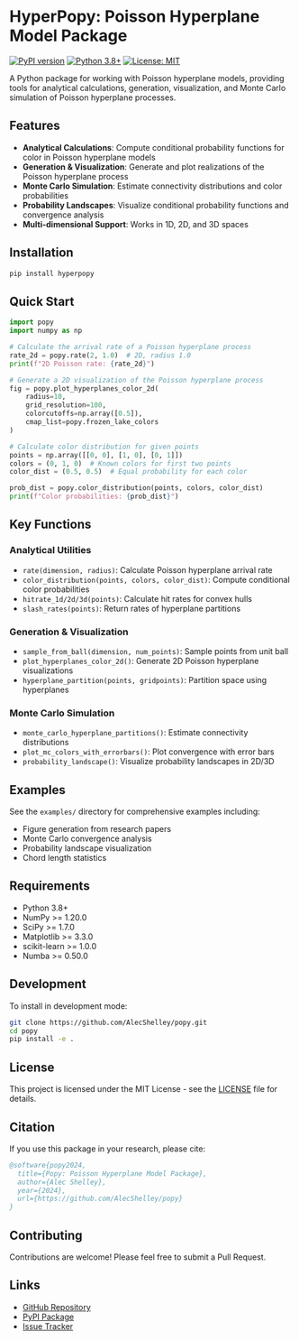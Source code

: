 # HyperPopy: Poisson Hyperplane Model Package

[![PyPI version](https://badge.fury.io/py/hyperpopy.svg)](https://badge.fury.io/py/hyperpopy)
[![Python 3.8+](https://img.shields.io/badge/python-3.8+-blue.svg)](https://www.python.org/downloads/)
[![License: MIT](https://img.shields.io/badge/License-MIT-yellow.svg)](https://opensource.org/licenses/MIT)

A Python package for working with Poisson hyperplane models, providing tools for analytical calculations, generation, visualization, and Monte Carlo simulation of Poisson hyperplane processes.

## Features

- **Analytical Calculations**: Compute conditional probability functions for color in Poisson hyperplane models
- **Generation & Visualization**: Generate and plot realizations of the Poisson hyperplane process
- **Monte Carlo Simulation**: Estimate connectivity distributions and color probabilities
- **Probability Landscapes**: Visualize conditional probability functions and convergence analysis
- **Multi-dimensional Support**: Works in 1D, 2D, and 3D spaces

## Installation

```bash
pip install hyperpopy
```

## Quick Start

```python
import popy
import numpy as np

# Calculate the arrival rate of a Poisson hyperplane process
rate_2d = popy.rate(2, 1.0)  # 2D, radius 1.0
print(f"2D Poisson rate: {rate_2d}")

# Generate a 2D visualization of the Poisson hyperplane process
fig = popy.plot_hyperplanes_color_2d(
    radius=10,
    grid_resolution=100,
    colorcutoffs=np.array([0.5]),
    cmap_list=popy.frozen_lake_colors
)

# Calculate color distribution for given points
points = np.array([[0, 0], [1, 0], [0, 1]])
colors = (0, 1, 0)  # Known colors for first two points
color_dist = (0.5, 0.5)  # Equal probability for each color

prob_dist = popy.color_distribution(points, colors, color_dist)
print(f"Color probabilities: {prob_dist}")
```

## Key Functions

### Analytical Utilities
- `rate(dimension, radius)`: Calculate Poisson hyperplane arrival rate
- `color_distribution(points, colors, color_dist)`: Compute conditional color probabilities
- `hitrate_1d/2d/3d(points)`: Calculate hit rates for convex hulls
- `slash_rates(points)`: Return rates of hyperplane partitions

### Generation & Visualization
- `sample_from_ball(dimension, num_points)`: Sample points from unit ball
- `plot_hyperplanes_color_2d()`: Generate 2D Poisson hyperplane visualizations
- `hyperplane_partition(points, gridpoints)`: Partition space using hyperplanes

### Monte Carlo Simulation
- `monte_carlo_hyperplane_partitions()`: Estimate connectivity distributions
- `plot_mc_colors_with_errorbars()`: Plot convergence with error bars
- `probability_landscape()`: Visualize probability landscapes in 2D/3D

## Examples

See the `examples/` directory for comprehensive examples including:
- Figure generation from research papers
- Monte Carlo convergence analysis
- Probability landscape visualization
- Chord length statistics

## Requirements

- Python 3.8+
- NumPy >= 1.20.0
- SciPy >= 1.7.0
- Matplotlib >= 3.3.0
- scikit-learn >= 1.0.0
- Numba >= 0.50.0

## Development

To install in development mode:

```bash
git clone https://github.com/AlecShelley/popy.git
cd popy
pip install -e .
```

## License

This project is licensed under the MIT License - see the [LICENSE](LICENSE) file for details.

## Citation

If you use this package in your research, please cite:

```bibtex
@software{popy2024,
  title={Popy: Poisson Hyperplane Model Package},
  author={Alec Shelley},
  year={2024},
  url={https://github.com/AlecShelley/popy}
}
```

## Contributing

Contributions are welcome! Please feel free to submit a Pull Request.

## Links

- [GitHub Repository](https://github.com/AlecShelley/popy)
- [PyPI Package](https://pypi.org/project/hyperpopy/)
- [Issue Tracker](https://github.com/AlecShelley/popy/issues)